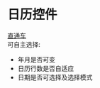 # 日历控件
[直通车](https://xiaomingTang.github.io/calendar/)<br />
可自主选择:
* 年月是否可变
* 日历行数是否自适应
* 日期是否可选择及选择模式
